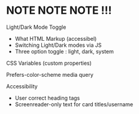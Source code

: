 # NOTE NOTE NOTE !!!

Light/Dark Mode Toggle

- What HTML Markup (accessibel)
- Switching Light/Dark modes via JS
- Three option toggle : light, dark, system

CSS Variables (custom properties)

Prefers-color-scheme media query

Accessibility

- User correct heading tags
- Screenreader-only text for card titles/username